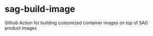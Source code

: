 # sag-build-image
Github Action for building customized container images on top of SAG product images 
